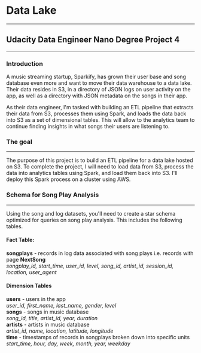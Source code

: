 #  Data Lake
***
## Udacity Data Engineer Nano Degree Project 4
***
### Introduction

A music streaming startup, Sparkify, has grown their user base and song database even more and want to move their data warehouse to a data lake. Their data resides in S3, in a directory of JSON logs on user activity on the app, as well as a directory with JSON metadata on the songs in their app.

As their data engineer, I'm tasked with building an ETL pipeline that extracts their data from S3, processes them using Spark, and loads the data back into S3 as a set of dimensional tables. This will allow to the analytics team to continue finding insights in what songs their users are listening to.

### The goal
***
The purpose of this project is to build an ETL pipeline for a data lake hosted on S3. To complete the project, I will need to load data from S3, process the data into analytics tables using Spark, and load them back into S3. I'll deploy this Spark process on a cluster using AWS.


### Schema for Song Play Analysis
***
Using the song and log datasets, you'll need to create a star schema optimized for queries on song play analysis. This includes the following tables.

#### Fact Table:
**songplays** - records in log data associated with song plays i.e. records with page **NextSong**\
*songplay_id, start_time, user_id, level, song_id, artist_id, session_id, location, user_agent*

#### Dimension Tables
**users** - users in the app\
*user_id, first_name, last_name, gender, level*\
**songs** - songs in music database\
*song_id, title, artist_id, year, duration*\
**artists** - artists in music database\
*artist_id, name, location, latitude, longitude*\
**time** - timestamps of records in songplays broken down into specific units\
*start_time, hour, day, week, month, year, weekday*

